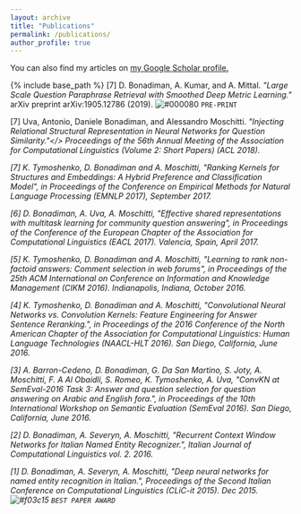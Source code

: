 ```yaml
---
layout: archive
title: "Publications"
permalink: /publications/
author_profile: true
---
```


  You can also find my articles on <u><a href="{{author.googlescholar}}">my Google Scholar profile</a>.</u>


{% include base_path %}
[7] D. Bonadiman, A. Kumar, and A. Mittal. <i> "Large Scale Question Paraphrase Retrieval with Smoothed Deep Metric Learning."</i> arXiv preprint arXiv:1905.12786 (2019). ![#000080](https://placehold.it/15/000080/000000?text=+) `PRE-PRINT`

[7] Uva, Antonio, Daniele Bonadiman, and Alessandro Moschitti. <i> "Injecting Relational Structural Representation in Neural Networks for Question Similarity."</> Proceedings of the 56th Annual Meeting of the Association for Computational Linguistics (Volume 2: Short Papers) (ACL 2018).

[7] K. Tymoshenko, D. Bonadiman and A. Moschitti, <i>"Ranking Kernels for Structures and Embeddings: A Hybrid Preference and Classification Model"</i>, in Proceedings of the Conference on Empirical Methods for Natural Language Processing (EMNLP 2017), September 2017. 

[6] D. Bonadiman, A. Uva, A. Moschitti, <i>"Effective shared representations with multitask learning for community question answering"</i>, in Proceedings of the Conference of the European Chapter of the Association for Computational Linguistics (EACL 2017). Valencia, Spain, April 2017. 

[5] K. Tymoshenko, D. Bonadiman and A. Moschitti, <i>"Learning to rank non-factoid answers: Comment selection in web forums"</i>, in Proceedings of the 25th ACM International on Conference on Information and Knowledge Management (CIKM 2016). Indianapolis, Indiana, October 2016. 

[4] K. Tymoshenko, D. Bonadiman and A. Moschitti,  <i>"Convolutional Neural Networks vs. Convolution Kernels: Feature Engineering for Answer Sentence Reranking."</i>, in Proceedings of the 2016 Conference of the North American Chapter of the Association for Computational Linguistics: Human Language Technologies (NAACL-HLT 2016). San Diego, California, June 2016. 

[3] A. Barron-Cedeno, D. Bonadiman, G. Da San Martino, S. Joty, A. Moschitti, F. A Al Obaidli, S. Romeo, K. Tymoshenko, A. Uva,  <i>"ConvKN at SemEval-2016 Task 3: Answer and question selection for question answering on Arabic and English fora."</i>, in Proceedings of the 10th International Workshop on Semantic Evaluation (SemEval 2016). San Diego, California, June 2016. 

[2] D. Bonadiman, A. Severyn, A. Moschitti,  <i>"Recurrent Context Window Networks for Italian Named Entity Recognizer."</i>, Italian Journal of Computational Linguistics vol. 2. 2016. 

[1] D. Bonadiman, A. Severyn, A. Moschitti,  <i>"Deep neural networks for named entity recognition in Italian."</i>, Proceedings of the Second Italian Conference on Computational Linguistics (CLiC-it 2015). Dec 2015.  ![#f03c15](https://placehold.it/15/f03c15/000000?text=+) `BEST PAPER AWARD`
